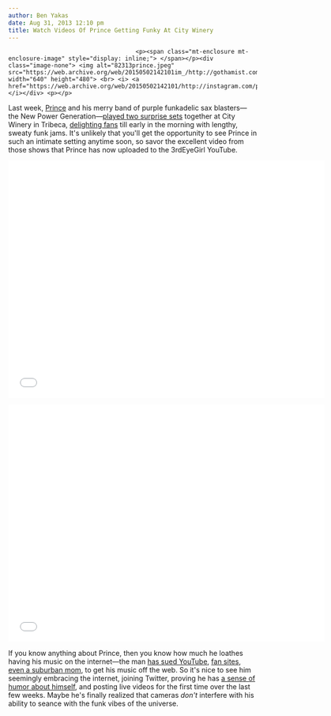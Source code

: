 ```yaml
---
author: Ben Yakas
date: Aug 31, 2013 12:10 pm
title: Watch Videos Of Prince Getting Funky At City Winery
---
```


	
										<p><span class="mt-enclosure mt-enclosure-image" style="display: inline;"> </span></p><div class="image-none"> <img alt="82313prince.jpeg" src="https://web.archive.org/web/20150502142101im_/http://gothamist.com/attachments/byakas/82313prince.jpeg" width="640" height="480"> <br> <i> <a href="https://web.archive.org/web/20150502142101/http://instagram.com/p/dW5_pYufzb/">monacolane</a></i></div> <p></p>

<p>Last week, <a href="https://web.archive.org/web/20150502142101/http://gothamist.com/tags/prince">Prince</a> and his merry band of purple funkadelic sax blasters&#x2014;the New Power Generation&#x2014;<a href="https://web.archive.org/web/20150502142101/http://gothamist.com/2013/08/23/purple_reign_prince_threw_a_funk_pa.php">played two surprise sets</a> together at City Winery in Tribeca, <a href="https://web.archive.org/web/20150502142101/http://gothamist.com/2013/08/26/purple_sunrise_prince_plays_another.php">delighting fans</a> till early in the morning with lengthy, sweaty funk jams. It&apos;s unlikely that you&apos;ll get the opportunity to see Prince in such an intimate setting anytime soon, so savor the excellent video from those shows that Prince has now uploaded to the 3rdEyeGirl YouTube.</p>

<p><iframe width="640" height="480" src="//web.archive.org/web/20150502142101if_/http://www.youtube.com/embed/-O8IhImN8Mk" frameborder="0" allowfullscreen></iframe></p>

<p><iframe width="640" height="480" src="//web.archive.org/web/20150502142101if_/http://www.youtube.com/embed/qFBN6dptxYI" frameborder="0" allowfullscreen></iframe></p>

<p>If you know anything about Prince, then you know how much he loathes having his music on the internet&#x2014;the man <a href="https://web.archive.org/web/20150502142101/http://news.cnet.com/8301-10784_3-9778087-7.html">has sued YouTube</a>, <a href="https://web.archive.org/web/20150502142101/http://www.switched.com/2007/11/07/prince-sues-his-number-one-fans/">fan sites</a>, <a href="https://web.archive.org/web/20150502142101/http://news.cnet.com/8301-10784_3-9807555-7.html">even a suburban mom</a>, to get his music off the web. So it&apos;s nice to see him seemingly embracing the internet, joining Twitter, proving he has <a href="https://web.archive.org/web/20150502142101/http://gothamist.com/2013/08/18/prince_tweets_amazing_breakfast_can.php">a sense of humor about himself</a>, and posting live videos for the first time over the last few weeks. Maybe he&apos;s finally realized that cameras <em>don&apos;t</em> interfere with his ability to seance with the funk vibes of the universe.</p>					
										
									
				
